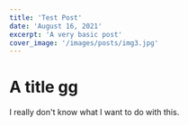 ```yaml
---
title: 'Test Post'
date: 'August 16, 2021'
excerpt: 'A very basic post'
cover_image: '/images/posts/img3.jpg'
---
```


# A title gg
I really don't know what I want to do with this.